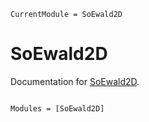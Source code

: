 ```@meta
CurrentModule = SoEwald2D
```

# SoEwald2D

Documentation for [SoEwald2D](https://github.com/ArrogantGao/SoEwald2D.jl).

```@index
```

```@autodocs
Modules = [SoEwald2D]
```
